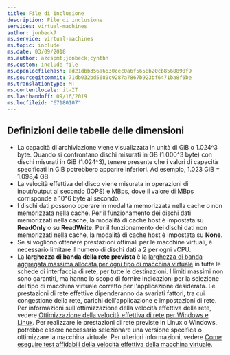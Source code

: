 ```yaml
---
title: File di inclusione
description: File di inclusione
services: virtual-machines
author: jonbeck7
ms.service: virtual-machines
ms.topic: include
ms.date: 03/09/2018
ms.author: azcspmt;jonbeck;cynthn
ms.custom: include file
ms.openlocfilehash: ad21dbb356a6630cec0a6f5658b20cb8568890f9
ms.sourcegitcommit: 71db032bd5680c9287a7867b923bf6471ba8f6be
ms.translationtype: MT
ms.contentlocale: it-IT
ms.lasthandoff: 09/16/2019
ms.locfileid: "67180107"
---
```

<!-- Not used for Ls-series -->

## <a name="size-table-definitions"></a>Definizioni delle tabelle delle dimensioni

- La capacità di archiviazione viene visualizzata in unità di GiB o 1.024^3 byte. Quando si confrontano dischi misurati in GB (1.000^3 byte) con dischi misurati in GiB (1.024^3), tenere presente che i valori di capacità specificati in GiB potrebbero apparire inferiori. Ad esempio, 1.023 GiB = 1.098,4 GB
- La velocità effettiva del disco viene misurata in operazioni di input/output al secondo (IOPS) e MBps, dove il valore di MBps corrisponde a 10^6 byte al secondo.
- I dischi dati possono operare in modalità memorizzata nella cache o non memorizzata nella cache. Per il funzionamento dei dischi dati memorizzati nella cache, la modalità di cache host è impostata su **ReadOnly** o su **ReadWrite**.  Per il funzionamento dei dischi dati non memorizzati nella cache, la modalità di cache host è impostata su **None**.
-   Se si vogliono ottenere prestazioni ottimali per le macchine virtuali, è necessario limitare il numero di dischi dati a 2 per ogni vCPU.
- La **larghezza di banda della rete prevista** è la [larghezza di banda aggregata massima allocata per ogni tipo di macchina virtuale](../articles/virtual-network/virtual-machine-network-throughput.md) in tutte le schede di interfaccia di rete, per tutte le destinazioni. I limiti massimi non sono garantiti, ma hanno lo scopo di fornire indicazioni per la selezione del tipo di macchina virtuale corretto per l'applicazione desiderata. Le prestazioni di rete effettive dipenderanno da svariati fattori, tra cui congestione della rete, carichi dell'applicazione e impostazioni di rete. Per informazioni sull'ottimizzazione della velocità effettiva della rete, vedere [Ottimizzazione della velocità effettiva di rete per Windows e Linux](../articles/virtual-network/virtual-network-optimize-network-bandwidth.md). Per realizzare le prestazioni di rete previste in Linux o Windows, potrebbe essere necessario selezionare una versione specifica o ottimizzare la macchina virtuale. Per ulteriori informazioni, vedere [Come eseguire test affidabili della velocità effettiva della macchina virtuale](../articles/virtual-network/virtual-network-bandwidth-testing.md).



